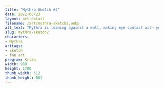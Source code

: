 ```yaml
---
title: "Mythra Sketch #2"
date: 2022-08-23
layout: art-detail
filename: /art/mythra-sketch2.webp
alt_text: "Mythra is leaning against a wall, making eye contact with you."
slug: mythra-sketch2
characters:
- Mythra
arttags:
- sketch
- fan art
program: Krita
width: 988
height: 1700
thumb_width: 512
thumb_height: 881
---
```

